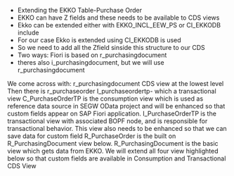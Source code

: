 - Extending the EKKO Table-Purchase Order
- EKKO can have Z fields and these needs to be available to CDS views
- Ekko can be extended either with EKKO_INCL_EEW_PS or CI_EKKODB include
- For our case Ekko is extended using CI_EKKODB is used
- So we need to add all the Zfield sinside this structure to our CDS
- Two ways: Fiori is based on r_purchasingdocument
- theres also i_purchasingdocument, but we will use r_purchasingdocument

We come across with:
r_purchasingdocument CDS view at the lowest level
Then there is r_purchaseorder
I_purchaseordertp- which a transactional view
C_PurchaseOrderTP is the consumption view which is used as reference data source in SEGW OData project and will be enhanced so that custom fields appear on SAP Fiori application.
I_PurchaseOrderTP is the transactional view with associated BOPF node, and is responsible for transactional behavior. This view also needs to be enhanced so that we can save data for custom field
R_PurchaseOrder is the built on R_PurchasingDocument view below.
R_PurchasingDocument is the basic view which gets data from EKKO.
We will extend all four view highlighted below so that custom fields are available in Consumption and Transactional CDS View
